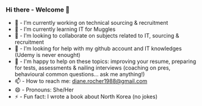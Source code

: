 ### Hi there - Welcome 👋


- 🔭  - I’m currently working on technical sourcing & recruitment
- 🌱  - I’m currently learning IT for Muggles
- 👯  - I’m looking to collaborate on subjects related to IT, sourcing & recruitment
- 🤔  - I’m looking for help with my github account and IT knowledges (Udemy is never enought)
- 💬  - I'm happy to help on these topics: improving your resume, preparing for tests, assessments & nailing interviews (coaching on pres, behavioural common questions... ask me anything!) 
- 📫  - How to reach me: diane.rocher1988@gmail.com
- 😄  - Pronouns: She/Her
- ⚡  - Fun fact: I wrote a book about North Korea (no jokes)


